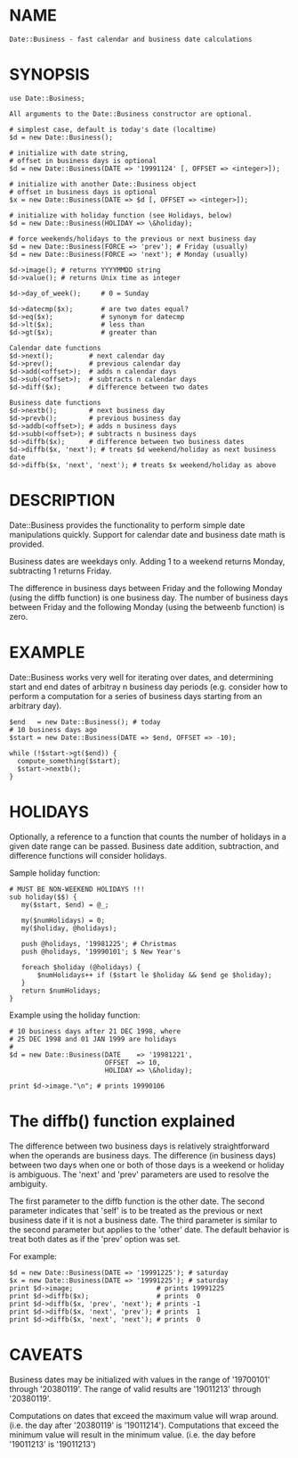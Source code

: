 # NAME

    Date::Business - fast calendar and business date calculations

# SYNOPSIS

    use Date::Business;

    All arguments to the Date::Business constructor are optional.

    # simplest case, default is today's date (localtime)
    $d = new Date::Business();           

    # initialize with date string, 
    # offset in business days is optional
    $d = new Date::Business(DATE => '19991124' [, OFFSET => <integer>]); 

    # initialize with another Date::Business object
    # offset in business days is optional
    $x = new Date::Business(DATE => $d [, OFFSET => <integer>]);         

    # initialize with holiday function (see Holidays, below)
    $d = new Date::Business(HOLIDAY => \&holiday); 

    # force weekends/holidays to the previous or next business day
    $d = new Date::Business(FORCE => 'prev'); # Friday (usually)
    $d = new Date::Business(FORCE => 'next'); # Monday (usually)

    $d->image(); # returns YYYYMMDD string
    $d->value(); # returns Unix time as integer

    $d->day_of_week();     # 0 = Sunday

    $d->datecmp($x);       # are two dates equal?
    $d->eq($x);            # synonym for datecmp
    $d->lt($x);            # less than
    $d->gt($x);            # greater than

    Calendar date functions
    $d->next();         # next calendar day
    $d->prev();         # previous calendar day
    $d->add(<offset>);  # adds n calendar days
    $d->sub(<offset>);  # subtracts n calendar days
    $d->diff($x);       # difference between two dates  
      
    Business date functions
    $d->nextb();        # next business day
    $d->prevb();        # previous business day
    $d->addb(<offset>); # adds n business days
    $d->subb(<offset>); # subtracts n business days
    $d->diffb($x);      # difference between two business dates  
    $d->diffb($x, 'next'); # treats $d weekend/holiday as next business date
    $d->diffb($x, 'next', 'next'); # treats $x weekend/holiday as above

# DESCRIPTION

Date::Business provides the functionality to perform simple date
manipulations quickly. Support for calendar date and
business date math is provided.

Business dates are weekdays only. Adding 1 to a weekend returns
Monday, subtracting 1 returns Friday.

The difference in business days between Friday and the following
Monday (using the diffb function) is one business day. The number
of business days between Friday and the following Monday (using the
betweenb function) is zero.

# EXAMPLE

Date::Business works very well for iterating over dates,
and determining start and end dates of arbitray n business day
periods (e.g. consider how to perform a computation for
a series of business days starting from an arbitrary day).

    $end   = new Date::Business(); # today
    # 10 business days ago
    $start = new Date::Business(DATE => $end, OFFSET => -10); 

    while (!$start->gt($end)) {
      compute_something($start);
      $start->nextb();
    }

# HOLIDAYS

Optionally, a reference to a function that counts the number of
holidays in a given date range can be passed. Business date addition,
subtraction, and difference functions will consider holidays.

Sample holiday function:

    # MUST BE NON-WEEKEND HOLIDAYS !!!
    sub holiday($$) {
       my($start, $end) = @_;
       
       my($numHolidays) = 0;
       my($holiday, @holidays);
       
       push @holidays, '19981225'; # Christmas
       push @holidays, '19990101'; $ New Year's
       
       foreach $holiday (@holidays) {
           $numHolidays++ if ($start le $holiday && $end ge $holiday);
       }
       return $numHolidays;
    }

Example using the holiday function:

    # 10 business days after 21 DEC 1998, where
    # 25 DEC 1998 and 01 JAN 1999 are holidays
    #
    $d = new Date::Business(DATE    => '19981221',
                            OFFSET  => 10,
                            HOLIDAY => \&holiday);

    print $d->image."\n"; # prints 19990106

# The diffb() function explained

The difference between two business days is relatively straightforward
when the operands are business days. The difference (in business days)
between two days when one or both of those days is a weekend or
holiday is ambiguous. The 'next' and 'prev' parameters are used to
resolve the ambiguity.

The first parameter to the diffb function is the other date. The
second parameter indicates that 'self' is to be treated as the
previous or next business date if it is not a business date. The third
parameter is similar to the second parameter but applies to the
'other' date. The default behavior is treat both dates as if the
'prev' option was set.

For example:

    $d = new Date::Business(DATE => '19991225'); # saturday
    $x = new Date::Business(DATE => '19991225'); # saturday
    print $d->image;                     # prints 19991225
    print $d->diffb($x);                 # prints  0
    print $d->diffb($x, 'prev', 'next'); # prints -1
    print $d->diffb($x, 'next', 'prev'); # prints  1
    print $d->diffb($x, 'next', 'next'); # prints  0

# CAVEATS

Business dates may be initialized with values in the range of
'19700101' through '20380119'. The range of valid results are
'19011213' through '20380119'.

Computations on dates that exceed the maximum value will wrap
around. (i.e. the day after '20380119' is '19011214'). Computations
that exceed the minimum value will result in the minimum
value. (i.e. the day before '19011213' is '19011213')
